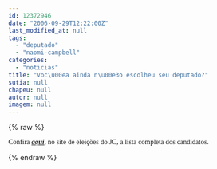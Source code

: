 ```yaml
---
id: 12372946
date: "2006-09-29T12:22:00Z"
last_modified_at: null
tags:
  - "deputado"
  - "naomi-campbell"
categories:
  - "noticias"
title: "Voc\u00ea ainda n\u00e3o escolheu seu deputado?"
sutia: null
chapeu: null
autor: null
imagem: null
---
```

{% raw %}
<p><P><FONT face=Verdana>Confira <STRONG><EM><A href=\"https://jc3.uol.com.br/especiais/eleicoes2006/2006/07/11/not_38.php\" target=_blank>aqui</A></EM></STRONG>, no site de eleições do JC, a lista completa dos candidatos.</FONT></P> </p>
{% endraw %}
